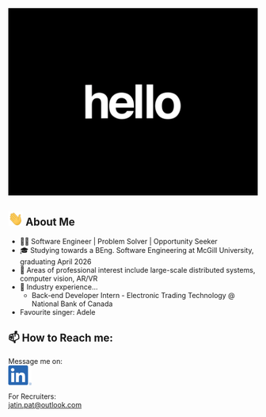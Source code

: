 <img src="https://github.com/Jatin-Pat/Jatin-Pat/blob/main/intro.gif" alt="👋 Hi there! I'm Jatin" title="👋 Hi there! I'm Jatin"/>

<!--
**Jatin-Pat/Jatin-Pat** is a ✨ _special_ ✨ repository because its `README.md` (this file) appears on your GitHub profile.

Here are some ideas to get you started:

- 🔭 I’m currently working on ...
- 🌱 I’m currently learning ...
- 👯 I’m looking to collaborate on ...
- 🤔 I’m looking for help with ...
- 💬 Ask me about ...
- 📫 How to reach me: ...
- 😄 Pronouns: ...
- ⚡ Fun fact: ...
-->

## <img src="https://github.com/Jatin-Pat/Jatin-Pat/blob/main/wave-hand.gif" width="30px" alt="👋"> About Me
- 👨‍💻 Software Engineer | Problem Solver | Opportunity Seeker
- 🎓 Studying towards a BEng. Software Engineering at McGill University, graduating April 2026
- 🔬 Areas of professional interest include large-scale distributed systems, computer vision, AR/VR
- 💼 Industry experience...
  - Back-end Developer Intern - Electronic Trading Technology @ National Bank of Canada
- Favourite singer: Adele

## 📫 How to Reach me:
Message me on:  
<a href="https://www.linkedin.com/in/jatin-pat/"><img src="https://github.com/Jatin-Pat/Jatin-Pat/blob/main/social.png" height="40em" align="center" alt="Jatin Patel on LinkedIn" title="Jatin Patel on LinkedIn"/></a>

For Recruiters:  
jatin.pat@outlook.com




